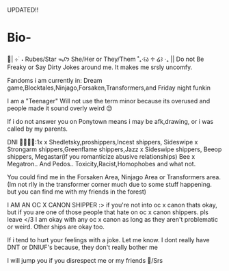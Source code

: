 UPDATED!!
# Bio-
🦢| ⊹ ࣪ ˖ Rubes/Star ᯓᡣ𐭩 She/Her or They/Them ˚₊‧꒰ა ♱ ໒꒱ ‧₊ || Do not Be Freaky or Say Dirty Jokes around me. It makes me srsly uncomfy.

Fandoms i am currently in: Dream game,Blocktales,Ninjago,Forsaken,Transformers,and Friday night funkin

I am a "Teenager" Will not use the term minor because its overused and people made it sound overly weird 😒

If i do not answer you on Ponytown means i may be afk,drawing, or i was called by my parents.

DNI 🚧🙅‍♀️🚫:1x x Shedletsky,proshippers,Incest shippers, Sideswipe x Strongarm shippers,Greenflame shippers,Jazz x Sideswipe shippers, Beeop shippers, Megastar(if you romanticize abusive relationships) Bee x Megatron.. And Pedos.. Toxicity,Racist,Homophobes and what not. 

You could find me in the Forsaken Area, Ninjago Area or Transformers area. (Im not rlly in the transformer corner much due to some stuff happening. but you can find me with my friends in the forest)

I AM AN OC X CANON SHIPPER :> if you're not into oc x canon thats okay, but if you are one of those people that hate on oc x canon shippers. pls leave </3
I am okay with any oc x canon as long as they aren't problematic or weird. Other ships are okay too.

If i tend to hurt your feelings with a joke. Let me know. I dont really have DNT or DNIUF's because, they don't really bother me

I will jump you if you disrespect me or my friends 🙂/Srs
